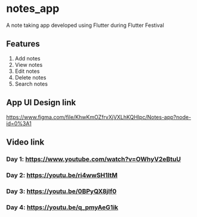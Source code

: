 # notes_app

A note taking app developed using Flutter during Flutter Festival

## Features

1. Add notes
2. View notes
3. Edit notes
4. Delete notes
5. Search notes


## App UI Design link

https://www.figma.com/file/KhwKmOZfrvXjVXLhKQHIpc/Notes-app?node-id=0%3A1

## Video link

### Day 1: https://www.youtube.com/watch?v=OWhyV2eBtuU

### Day 2: https://youtu.be/ri4wwSH1ItM

### Day 3: https://youtu.be/0BPyQX8jIf0

### Day 4: https://youtu.be/q_pmyAeG1ik